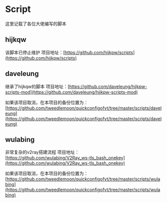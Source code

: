 # Script
这里记载了各位大佬编写的脚本

## hijkqw
该脚本已停止维护
项目地址：[https://github.com/hijkpw/scripts](https://github.com/hijkpw/scripts)

## daveleung
继承了hijkqw的脚本
项目地址：[https://github.com/daveleung/hijkpw-scripts-mod](https://github.com/daveleung/hijkpw-scripts-mod)  

如果该项目取消，在本项目的备份位置为：[https://github.com/tweedlemoon/quickconfigofvt/tree/master/scripts/daveleung](https://github.com/tweedlemoon/quickconfigofvt/tree/master/scripts/daveleung)

## wulabing
非常复杂的v2ray搭建流程
项目地址：[https://github.com/wulabing/V2Ray_ws-tls_bash_onekey](https://github.com/wulabing/V2Ray_ws-tls_bash_onekey)  

如果该项目取消，在本项目的备份位置为：[https://github.com/tweedlemoon/quickconfigofvt/tree/master/scripts/wulabing](https://github.com/tweedlemoon/quickconfigofvt/tree/master/scripts/wulabing)

